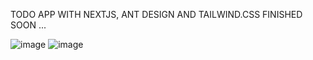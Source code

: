 TODO APP WITH NEXTJS, ANT DESIGN AND TAILWIND.CSS
FINISHED SOON ...

![image](https://user-images.githubusercontent.com/62578181/215273696-66d012dd-23ec-469a-b74e-3d744a17c8d2.png)
![image](https://user-images.githubusercontent.com/62578181/215273813-02e3effe-5bf7-4d2d-86f6-851fe5e67032.png)

